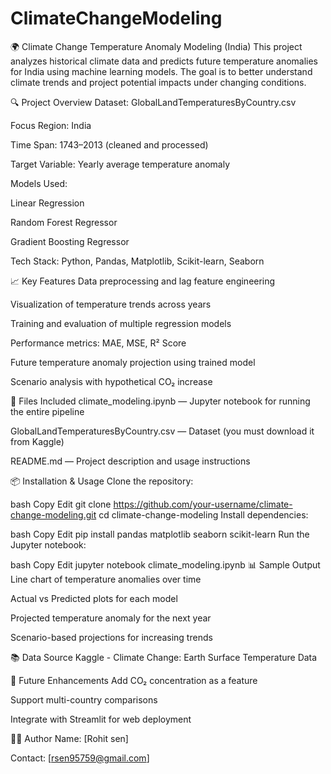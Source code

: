 # ClimateChangeModeling
🌍 Climate Change Temperature Anomaly Modeling (India)
This project analyzes historical climate data and predicts future temperature anomalies for India using machine learning models. The goal is to better understand climate trends and project potential impacts under changing conditions.

🔍 Project Overview
Dataset: GlobalLandTemperaturesByCountry.csv

Focus Region: India

Time Span: 1743–2013 (cleaned and processed)

Target Variable: Yearly average temperature anomaly

Models Used:

Linear Regression

Random Forest Regressor

Gradient Boosting Regressor

Tech Stack: Python, Pandas, Matplotlib, Scikit-learn, Seaborn

📈 Key Features
Data preprocessing and lag feature engineering

Visualization of temperature trends across years

Training and evaluation of multiple regression models

Performance metrics: MAE, MSE, R² Score

Future temperature anomaly projection using trained model

Scenario analysis with hypothetical CO₂ increase

📁 Files Included
climate_modeling.ipynb — Jupyter notebook for running the entire pipeline

GlobalLandTemperaturesByCountry.csv — Dataset (you must download it from Kaggle)

README.md — Project description and usage instructions

📦 Installation & Usage
Clone the repository:

bash
Copy
Edit
git clone https://github.com/your-username/climate-change-modeling.git
cd climate-change-modeling
Install dependencies:

bash
Copy
Edit
pip install pandas matplotlib seaborn scikit-learn
Run the Jupyter notebook:

bash
Copy
Edit
jupyter notebook climate_modeling.ipynb
📊 Sample Output
Line chart of temperature anomalies over time

Actual vs Predicted plots for each model

Projected temperature anomaly for the next year

Scenario-based projections for increasing trends

📚 Data Source
Kaggle - Climate Change: Earth Surface Temperature Data

📌 Future Enhancements
Add CO₂ concentration as a feature

Support multi-country comparisons

Integrate with Streamlit for web deployment

🧑‍💻 Author
Name: [Rohit sen]

Contact: [rsen95759@gmail.com]

